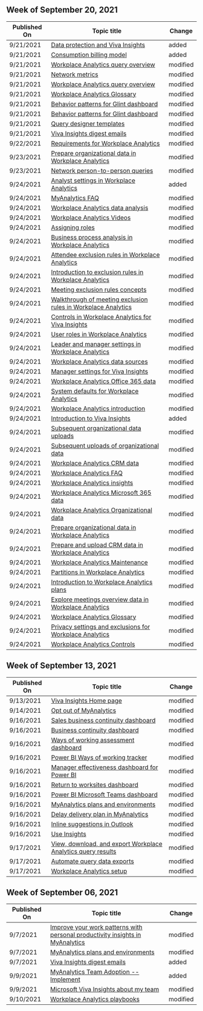 <!-- This file is generated automatically each week. Changes made to this file will be overwritten.-->



## Week of September 20, 2021


| Published On |Topic title | Change |
|------|------------|--------|
| 9/21/2021 | [Data protection and Viva Insights](/viva/insights/privacy/data-protection-intro-2) | added |
| 9/21/2021 | [Consumption billing model](/viva/insights/tutorials/consump-model) | added |
| 9/21/2021 | [Workplace Analytics query overview](/Workplace-Analytics/tutorials/query-basics) | modified |
| 9/21/2021 | [Network metrics](/Workplace-Analytics/tutorials/ona-metrics) | modified |
| 9/21/2021 | [Workplace Analytics query overview](/Workplace-Analytics/tutorials/query-basics2) | modified |
| 9/21/2021 | [Workplace Analytics Glossary](/Workplace-Analytics/use/glossary) | modified |
| 9/21/2021 | [Behavior patterns for Glint dashboard](/Workplace-Analytics/tutorials/power-bi-glint-2) | modified |
| 9/21/2021 | [Behavior patterns for Glint dashboard](/Workplace-Analytics/tutorials/power-bi-glint) | modified |
| 9/21/2021 | [Query designer templates](/Workplace-Analytics/tutorials/power-bi-intro) | modified |
| 9/21/2021 | [Viva Insights digest emails](/Workplace-Analytics/myanalytics/use/email-digests-3) | modified |
| 9/22/2021 | [Requirements for Workplace Analytics](/viva/insights/setup/environment-requirements) | modified |
| 9/23/2021 | [Prepare organizational data in Workplace Analytics](/viva/insights/setup/prepare-organizational-data) | modified |
| 9/23/2021 | [Network person-to-person queries](/viva/insights/tutorials/ona-person-to-person-query) | modified |
| 9/24/2021 | [Analyst settings in Workplace Analytics](/viva/insights/use/analyst-settings) | added |
| 9/24/2021 | [MyAnalytics FAQ](/viva/insights/myanalytics/overview/mya-faq) | modified |
| 9/24/2021 | [Workplace Analytics data analysis](/viva/insights/overview/get-started) | modified |
| 9/24/2021 | [Workplace Analytics Videos](/viva/insights/overview/videos) | modified |
| 9/24/2021 | [Assigning roles](/viva/insights/setup/assign-roles-to-wpa-admins) | modified |
| 9/24/2021 | [Business process analysis in Workplace Analytics](/viva/insights/tutorials/analyze-business-processes) | modified |
| 9/24/2021 | [Attendee exclusion rules in Workplace Analytics](/viva/insights/tutorials/attendee-exclusion-rules) | modified |
| 9/24/2021 | [Introduction to exclusion rules in Workplace Analytics](/viva/insights/tutorials/exclusions-introduction) | modified |
| 9/24/2021 | [Meeting exclusion rules concepts](/viva/insights/tutorials/meeting-exclusion-concept) | modified |
| 9/24/2021 | [Walkthrough of meeting exclusion rules in Workplace Analytics](/viva/insights/tutorials/meeting-exclusion-rules) | modified |
| 9/24/2021 | [Controls in Workplace Analytics for Viva Insights](/viva/insights/use/settings) | modified |
| 9/24/2021 | [User roles in Workplace Analytics](/viva/insights/use/user-roles) | modified |
| 9/24/2021 | [Leader and manager settings in Workplace Analytics](/viva/insights/use/admin-settings) | modified |
| 9/24/2021 | [Workplace Analytics data sources](/viva/insights/use/data-sourcesv2) | modified |
| 9/24/2021 | [Manager settings for Viva Insights](/viva/insights/use/manager-settings) | modified |
| 9/24/2021 | [Workplace Analytics Office 365 data](/viva/insights/use/office-365-data) | modified |
| 9/24/2021 | [System defaults for Workplace Analytics](/viva/insights/use/system-defaults) | modified |
| 9/24/2021 | [Workplace Analytics introduction](/viva/insights/index-orig) | modified |
| 9/24/2021 | [Introduction to Viva Insights](/viva/insights/introduction) | added |
| 9/24/2021 | [Subsequent organizational data uploads](/viva/insights/setup/upload-organizational-data) | modified |
| 9/24/2021 | [Subsequent uploads of organizational data](/viva/insights/setup/upload-organizational-data2) | modified |
| 9/24/2021 | [Workplace Analytics CRM data](/viva/insights/use/crm-data) | modified |
| 9/24/2021 | [Workplace Analytics FAQ](/viva/insights/use/faq) | modified |
| 9/24/2021 | [Workplace Analytics insights](/viva/insights/use/insights) | modified |
| 9/24/2021 | [Workplace Analytics Microsoft 365 data](/viva/insights/use/office-365-data) | modified |
| 9/24/2021 | [Workplace Analytics Organizational data](/viva/insights/use/organizational-data) | modified |
| 9/24/2021 | [Prepare organizational data in Workplace Analytics](/viva/insights/setup/prepare-organizational-data) | modified |
| 9/24/2021 | [Prepare and upload CRM data in Workplace Analytics](/viva/insights/setup/crm-data-upload) | modified |
| 9/24/2021 | [Workplace Analytics Maintenance](/viva/insights/setup/maintain-workplace-analytics) | modified |
| 9/24/2021 | [Partitions in Workplace Analytics](/viva/insights/setup/partitions-in-wpa) | modified |
| 9/24/2021 | [Introduction to Workplace Analytics plans](/viva/insights/tutorials/solutionsv2-intro) | modified |
| 9/24/2021 | [Explore meetings overview data in Workplace Analytics](/viva/insights/use/explore-metrics-meetings-overview) | modified |
| 9/24/2021 | [Workplace Analytics Glossary](/viva/insights/use/glossary) | modified |
| 9/24/2021 | [Privacy settings and exclusions for Workplace Analytics](/viva/insights/use/privacy-settings) | modified |
| 9/24/2021 | [Workplace Analytics Controls](/viva/insights/use/settings) | modified |


## Week of September 13, 2021


| Published On |Topic title | Change |
|------|------------|--------|
| 9/13/2021 | [Viva Insights Home page](/Workplace-Analytics/personal/use/home-web) | modified |
| 9/14/2021 | [Opt out of MyAnalytics](/Workplace-Analytics/myanalytics/use/opt-out-of-mya) | modified |
| 9/16/2021 | [Sales business continuity dashboard](/Workplace-Analytics/tutorials/pbi-bc-sales) | modified |
| 9/16/2021 | [Business continuity dashboard](/Workplace-Analytics/tutorials/power-bi-bc) | modified |
| 9/16/2021 | [Ways of working assessment dashboard](/Workplace-Analytics/tutorials/power-bi-collab-assess) | modified |
| 9/16/2021 | [Power BI Ways of working tracker](/Workplace-Analytics/tutorials/power-bi-collab-track) | modified |
| 9/16/2021 | [Manager effectiveness dashboard for Power BI](/Workplace-Analytics/tutorials/power-bi-manager) | modified |
| 9/16/2021 | [Return to worksites dashboard](/Workplace-Analytics/tutorials/power-bi-return-tw) | modified |
| 9/16/2021 | [Power BI Microsoft Teams dashboard](/Workplace-Analytics/tutorials/power-bi-teams) | modified |
| 9/16/2021 | [MyAnalytics plans and environments](/Workplace-Analytics/myanalytics/overview/plans-environments) | modified |
| 9/16/2021 | [Delay delivery plan in MyAnalytics](/Workplace-Analytics/myanalytics/use/delay-delivery) | modified |
| 9/16/2021 | [Inline suggestions in Outlook](/Workplace-Analytics/myanalytics/use/mya-notifications) | modified |
| 9/16/2021 | [Use Insights](/Workplace-Analytics/myanalytics/use/use-the-insights) | modified |
| 9/17/2021 | [View, download, and export Workplace Analytics query results](/Workplace-Analytics/use/view-download-and-export-query-results) | modified |
| 9/17/2021 | [Automate query data exports](/Workplace-Analytics/azure-templates/automate-exports) | modified |
| 9/17/2021 | [Workplace Analytics setup](/Workplace-Analytics/setup/set-up-workplace-analytics) | modified |


## Week of September 06, 2021


| Published On |Topic title | Change |
|------|------------|--------|
| 9/7/2021 | [Improve your work patterns with personal productivity insights in MyAnalytics](/Workplace-Analytics/myanalytics/overview/better-work-habits) | modified |
| 9/7/2021 | [MyAnalytics plans and environments](/Workplace-Analytics/myanalytics/overview/plans-environments) | modified |
| 9/7/2021 | [Viva Insights digest emails](/Workplace-Analytics/myanalytics/use/email-digests-3) | added |
| 9/9/2021 | [MyAnalytics Team Adoption --Implement](/Workplace-Analytics/personal/use/mya-adoption/team-adopt-implement) | added |
| 9/9/2021 | [Microsoft Viva Insights about my team](/Workplace-Analytics/use/viva-insights-my-team) | modified |
| 9/10/2021 | [Workplace Analytics playbooks](/Workplace-Analytics/use/playbooks) | modified |
